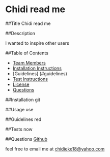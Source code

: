# Chidi read me

##Title
Chidi read me

##Description

I wanted to inspire other users


##Table of Contents

* [Team Members](#team-members)
* [Installation Instructions](#Installation)
* [Guidelines] (#guidelines)
* [Test Instructions](#Tests)
* [License](#License)
* [Questions](#Questions)

##Installation
git

##Usage
use

##Guidelines
red

##Tests
now

##Questions 
[Github](https://github.com/chidibangzz/Node-readme/chidibangzz.uo)

 feel free to email me at chidieke18@yahoo.com




